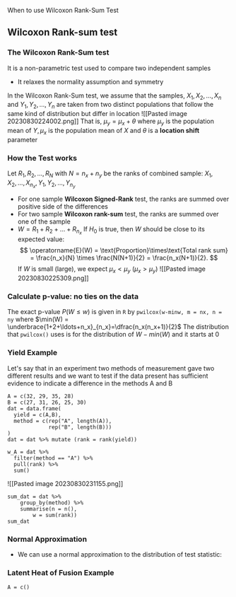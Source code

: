 When to use Wilcoxon Rank-Sum Test

## Wilcoxon Rank-sum test
### The Wilcoxon Rank-Sum test
It is a non-parametric test used to compare two independent samples
- It relaxes the normality assumption and symmetry

In the Wilcoxon Rank-Sum test, we assume that the samples, $X_1, X_2, ..., X_n$ and $Y_1, Y_2, ...,Y_n$ are taken from two distinct populations that follow the same kind of distribution but differ in location
![[Pasted image 20230830224002.png]]
That is, $\mu_y = \mu_x + \theta$ where $\mu_y$ is the population mean of $Y, \mu_x$ is the population mean of $X$ and $\theta$ is a **location shift** parameter
### How the Test works
Let $R_1, R_2, ..., R_N$ with $N = n_x + n_y$ be the ranks of combined sample: $X_1, X_2, ..., X_{n_x}, Y_1, Y_2,...,Y_{n_y}$
- For one sample **Wilcoxon Signed-Rank** test, the ranks are summed over positive side of the differences
- For two sample **Wilcoxon rank-sum** test, the ranks are summed over one of the sample
- $W = R_1 + R_2 + ... + R_{n_x}$
If $H_0$ is true, then $W$ should be close to its expected value:
$$
\operatorname{E}(W) = \text{Proportion}\times\text{Total rank sum} = \frac{n_x}{N} \times \frac{N(N+1)}{2} = \frac{n_x(N+1)}{2}.
$$
If $W$ is small (large), we expect $\mu_x < \mu_y$ ($\mu_x > \mu_y$)
![[Pasted image 20230830225309.png]]
### Calculate p-value: no ties on the data
The exact p-value $P(W \leq w)$  is given in `R` by
`pwilcox(w-minw, m = nx, n = ny`
where $\min(W) = \underbrace{1+2+\ldots+n_x}_{n_x}=\dfrac{n_x(n_x+1)}{2}$
The distribution that `pwilcox()` uses is for the distribution of $W - min(W)$ and it starts at 0

### Yield Example
Let's say that in an experiment two methods of measurement gave two different results and we want to test if the data present has sufficient evidence to indicate a difference in the methods A and B
```
A = c(32, 29, 35, 28)
B = c(27, 31, 26, 25, 30)
dat = data.frame(
  yield = c(A,B),
  method = c(rep("A", length(A)),
             rep("B", length(B)))
)
dat = dat %>% mutate (rank = rank(yield))

w_A = dat %>% 
  filter(method == "A") %>% 
  pull(rank) %>% 
  sum()
```
![[Pasted image 20230830231155.png]]
```
sum_dat = dat %>%
	group_by(method) %>%
	summarise(n = n(),
		w = sum(rank))
sum_dat
```
### Normal Approximation
- We can use a normal approximation to the distribution of test statistic:

### Latent Heat of Fusion Example
```
A = c()
```